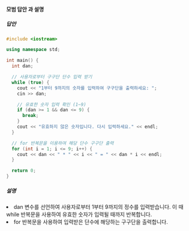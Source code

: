 #### 모범 답안 과 설명
##### 답안
```cpp
#include <iostream>

using namespace std;

int main() {
  int dan;

  // 사용자로부터 구구단 단수 입력 받기
  while (true) {
    cout << "1부터 9까지의 숫자를 입력하여 구구단을 출력하세요: ";
    cin >> dan;

    // 유효한 숫자 입력 확인 (1~9)
    if (dan >= 1 && dan <= 9) {
      break;
    }
    cout << "유효하지 않은 숫자입니다. 다시 입력하세요." << endl;
  }

  // for 반복문을 이용하여 해당 단수 구구단 출력
  for (int i = 1; i <= 9; i++) {
    cout << dan << " * " << i << " = " << dan * i << endl;
  }

  return 0;
}
```

##### 설명
<li>dan 변수를 선언하여 사용자로부터 1부터 9까지의 정수를 입력받습니다. 이 때 while 반복문을 사용하여 유효한 숫자가 입력될 때까지 반복합니다.</li>
<li>for 반복문을 사용하여 입력받은 단수에 해당하는 구구단을 출력합니다.</li>

